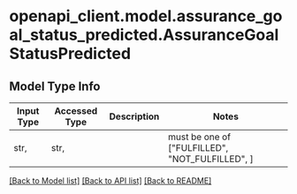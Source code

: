 # openapi_client.model.assurance_goal_status_predicted.AssuranceGoalStatusPredicted

## Model Type Info
Input Type | Accessed Type | Description | Notes
------------ | ------------- | ------------- | -------------
str,  | str,  |  | must be one of ["FULFILLED", "NOT_FULFILLED", ] 

[[Back to Model list]](../../README.md#documentation-for-models) [[Back to API list]](../../README.md#documentation-for-api-endpoints) [[Back to README]](../../README.md)

